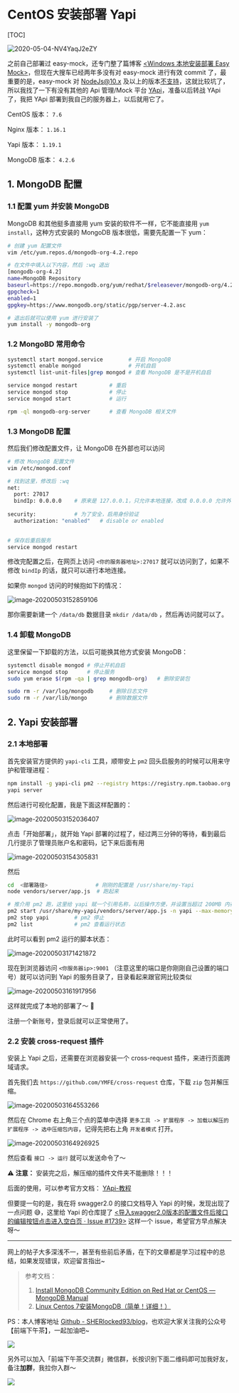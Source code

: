 # CentOS 安装部署 Yapi

[TOC]

![2020-05-04-NV4YaqJ2eZY](https://cdn.jsdelivr.net/gh/SHERlocked93/pic@env/uPic/2020-05-04-NV4YaqJ2eZY.jpg)

之前自己部署过 easy-mock，还专门整了篇博客 [<Windows 本地安装部署 Easy Mock>](https://juejin.im/post/5b9b6f79e51d450e6e039766)，但现在大搜车已经两年多没有对 easy-mock 进行有效 commit 了，最重要的是，easy-mock 对 NodeJs@10.x 及以上的版本[不支持](https://github.com/easy-mock/easy-mock/blob/dev/README.zh-CN.md#%E5%BF%AB%E9%80%9F%E5%BC%80%E5%A7%8B)，这就比较坑了，所以我找了一下有没有其他的 Api 管理/Mock 平台 [YApi](https://hellosean1025.github.io/yapi/index.html)，准备以后转战 YApi 了，我把 YApi 部署到我自己的服务器上，以后就用它了。

CentOS 版本： `7.6`

Nginx 版本： `1.16.1`

Yapi 版本： `1.19.1`

MongoDB 版本： `4.2.6`

## 1. MongoDB 配置

### 1.1 配置 yum 并安装 MongoDB

MongoDB 和其他挺多直接用 yum 安装的软件不一样，它不能直接用 `yum install`，这种方式安装的 MongoDB 版本很低，需要先配置一下 yum：

```bash
# 创建 yum 配置文件
vim /etc/yum.repos.d/mongodb-org-4.2.repo

# 在文件中填入以下内容，然后 :wq 退出
[mongodb-org-4.2]
name=MongoDB Repository
baseurl=https://repo.mongodb.org/yum/redhat/$releasever/mongodb-org/4.2/x86_64/
gpgcheck=1
enabled=1
gpgkey=https://www.mongodb.org/static/pgp/server-4.2.asc

# 退出后就可以使用 yum 进行安装了
yum install -y mongodb-org
```

### 1.2 MongoBD 常用命令

```bash
systemctl start mongod.service        # 开启 MongoDB
systemctl enable mongod               # 开机自启
systemctl list-unit-files|grep mongod # 查看 MongoDB 是不是开机自启

service mongod restart          # 重启
service mongod stop             # 停止
service mongod start            # 运行

rpm -ql mongodb-org-server      # 查看 MongoDB 相关文件
```

### 1.3 MongoDB 配置

然后我们修改配置文件，让 MongoDB 在外部也可以访问

```bash
# 修改 MongoDB 配置文件
vim /etc/mongod.conf

# 找到这里，修改后 :wq
net:
  port: 27017
  bindIp: 0.0.0.0    # 原来是 127.0.0.1，只允许本地连接，改成 0.0.0.0 允许外部连接，如果只需要本地连接就不用改
  
security:            # 为了安全，启用身份验证
  authorization: "enabled"   # disable or enabled

  
# 保存后重启服务
service mongod restart
```

修改完配置之后，在网页上访问 `<你的服务器地址>:27017` 就可以访问到了，如果不修改 `bindIp` 的话，就只可以进行本地连接。

如果你 `mongod` 访问的时候抱如下的情况：

![image-20200503152859106](https://i.loli.net/2020/05/03/7rkX8OQVWlDmUF6.png)

那你需要新建一个 `/data/db` 数据目录 `mkdir /data/db` ，然后再访问就可以了。

### 1.4 卸载 MongoDB

这里保留一下卸载的方法，以后可能换其他方式安装 MongoDB：

```bash
systemctl disable mongod # 停止开机自启
service mongod stop      # 停止服务
sudo yum erase $(rpm -qa | grep mongodb-org)   # 删除安装包

sudo rm -r /var/log/mongodb     # 删除日志文件
sudo rm -r /var/lib/mongo       # 删除数据文件
```

## 2. Yapi 安装部署

### 2.1 本地部署

首先安装官方提供的 `yapi-cli` 工具，顺带安上 `pm2` 回头启服务的时候可以用来守护和管理进程：

```bash
npm install -g yapi-cli pm2 --registry https://registry.npm.taobao.org
yapi server
```

然后进行可视化配置，我是下面这样配置的：

![image-20200503152036407](https://i.loli.net/2020/05/03/FHlWRk7Osfcu1vZ.png)

点击「开始部署」，就开始 Yapi 部署的过程了，经过两三分钟的等待，看到最后几行提示了管理员账户名和密码，记下来后面有用

![image-20200503154305831](https://i.loli.net/2020/05/03/6Otpml82vSzRB9X.png)

然后

```bash
cd  <部署路径>               # 刚刚的配置是 /usr/share/my-Yapi
node vendors/server/app.js  # 跑起来

# 推介用 pm2 跑，这里给 yapi 赋一个引用名称，以后操作方便，并设置当超过 200MB 内存上限后自动重启
pm2 start /usr/share/my-yapi/vendors/server/app.js -n yapi --max-memory-restart 500M
pm2 stop yapi        # pm2 停止
pm2 list             # pm2 查看运行状态
```

此时可以看到 pm2 运行的脚本状态：

![image-20200503171421872](https://i.loli.net/2020/05/03/iXegnVIOoRb5xrZ.png)

现在到浏览器访问 `<你服务器ip>:9001` （注意这里的端口是你刚刚自己设置的端口号）就可以访问到 Yapi 的服务目录了，目录看起来跟官网比较类似

![image-20200503161917956](https://i.loli.net/2020/05/03/lqSedHtMGQ12vyF.png)

这样就完成了本地的部署了～ 👏

注册一个新账号，登录后就可以正常使用了。

### 2.2 安装 cross-request 插件

安装上 Yapi 之后，还需要在浏览器安装一个 cross-request 插件，来进行页面跨域请求。

首先我们去 `https://github.com/YMFE/cross-request` 仓库，下载 `zip` 包并解压缩。

![image-20200503164553266](https://i.loli.net/2020/05/03/BegahfsxNEWp8kC.png)

然后在 Chrome 右上角三个点的菜单中选择 `更多工具 -> 扩展程序 -> 加载以解压的扩展程序 -> 选中压缩包内容`，记得先把右上角 `开发者模式` 打开。

![image-20200503164926925](https://i.loli.net/2020/05/03/qndXjyY9bxlA5c2.png)

然后查看 `接口 -> 运行` 就可以发送命令了～

⚠️ **注意：** 安装完之后，解压缩的插件文件夹不能删除！！！

后面的使用，可以参考官方文档： [YApi\-教程](https://hellosean1025.github.io/yapi/documents/index.html)

但要提一句的是，我在将 swagger2.0 的接口文档导入 Yapi 的时候，发现出现了一点问题 😅，这里给 Yapi 的仓库提了 [<导入swagger2\.0版本的配置文件后接口的编辑按钮点击进入空白页 · Issue \#1739>](https://github.com/YMFE/yapi/issues/1739) 这样一个 issue，希望官方早点解决呀～

---
网上的帖子大多深浅不一，甚至有些前后矛盾，在下的文章都是学习过程中的总结，如果发现错误，欢迎留言指出~


> 参考文档：
>
> 1. [Install MongoDB Community Edition on Red Hat or CentOS — MongoDB Manual](https://docs.mongodb.com/manual/tutorial/install-mongodb-on-red-hat/)
> 2. [Linux Centos 7安装MongoDB（简单！详细！）](https://juejin.im/post/5cbe73f86fb9a0320b40d687)


PS：本人博客地址 [Github - SHERlocked93/blog](https://github.com/SHERlocked93/blog)，也欢迎大家关注我的公众号【前端下午茶】，一起加油吧~

![](https://cdn.jsdelivr.net/gh/SHERlocked93/pic@env/uPic/2020-05-01-2020-03-04-5cf08a479cd5d75372-20200304131909230.jpg)

另外可以加入「前端下午茶交流群」微信群，长按识别下面二维码即可加我好友，备注**加群**，我拉你入群～

![](https://cdn.jsdelivr.net/gh/SHERlocked93/pic@env/uPic/2020-03-04-5d2986f77e9bc11533-20200304131910068.jpg)